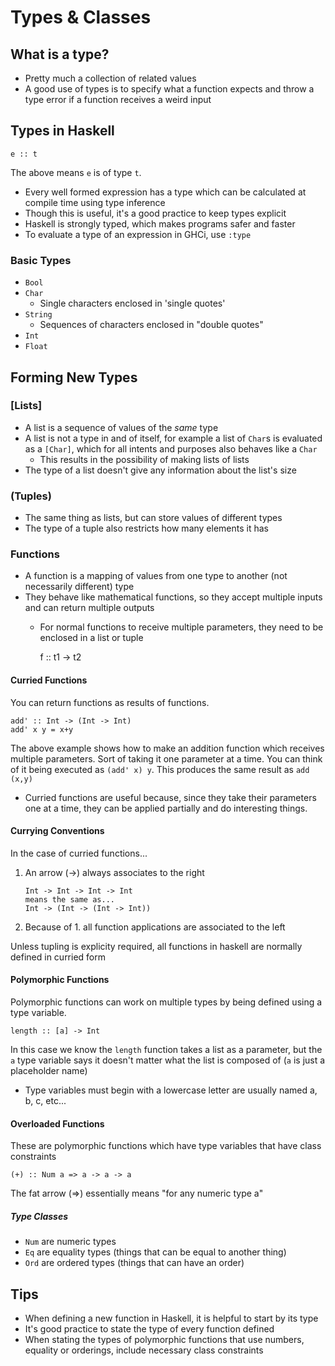 # Types & Classes

## What is a type?

- Pretty much a collection of related values
- A good use of types is to specify what a function expects and throw a type error if a function receives a weird input

## Types in Haskell

    e :: t

The above means `e` is of type `t`.

- Every well formed expression has a type which can be calculated at compile time using type inference
- Though this is useful, it's a good practice to keep types explicit
- Haskell is strongly typed, which makes programs safer and faster
- To evaluate a type of an expression in GHCi, use `:type`

### Basic Types

- `Bool`
- `Char`
  - Single characters enclosed in 'single quotes'
- `String`
  - Sequences of characters enclosed in "double quotes"
- `Int`
- `Float`

## Forming New Types

### [Lists]

- A list is a sequence of values of the *same* type
- A list is not a type in and of itself, for example a list of `Char`s is evaluated as a `[Char]`, which for all intents and purposes also behaves like a `Char`
  - This results in the possibility of making lists of lists
- The type of a list doesn't give any information about the list's size

### (Tuples)

- The same thing as lists, but can store values of different types
- The type of a tuple also restricts how many elements it has

### Functions

- A function is a mapping of values from one type to another (not necessarily different) type
- They behave like mathematical functions, so they accept multiple inputs and can return multiple outputs
  - For normal functions to receive multiple parameters, they need to be enclosed in a list or tuple

    f :: t1 -> t2

#### Curried Functions

You can return functions as results of functions.

    add' :: Int -> (Int -> Int)
    add' x y = x+y

The above example shows how to make an addition function which receives multiple parameters. Sort of taking it one parameter at a time. You can think of it being executed as `(add' x) y`. This produces the same result as `add (x,y)`

- Curried functions are useful because, since they take their parameters one at a time, they can be applied partially and do interesting things.

#### Currying Conventions

In the case of curried functions...

1. An arrow (->) always associates to the right
   
       Int -> Int -> Int -> Int
       means the same as...
       Int -> (Int -> (Int -> Int))

2. Because of 1. all function applications are associated to the left

Unless tupling is explicity required, all functions in haskell are normally defined in curried form

#### Polymorphic Functions

Polymorphic functions can work on multiple types by being defined using a type variable.

    length :: [a] -> Int

In this case we know the `length` function takes a list as a parameter, but the `a` type variable says it doesn't matter what the list is composed of (`a` is just a placeholder name)

- Type variables must begin with a lowercase letter are usually named a, b, c, etc...

#### Overloaded Functions

These are polymorphic functions which have type variables that have class constraints

    (+) :: Num a => a -> a -> a

The fat arrow (=>) essentially means "for any numeric type a"

##### Type Classes

- `Num` are numeric types
- `Eq` are equality types (things that can be equal to another thing)
- `Ord` are ordered types (things that can have an order)

## Tips

- When defining a new function in Haskell, it is helpful to start by its type
- It's good practice to state the type of every function defined
- When stating the types of polymorphic functions that use numbers, equality or orderings, include necessary class constraints
